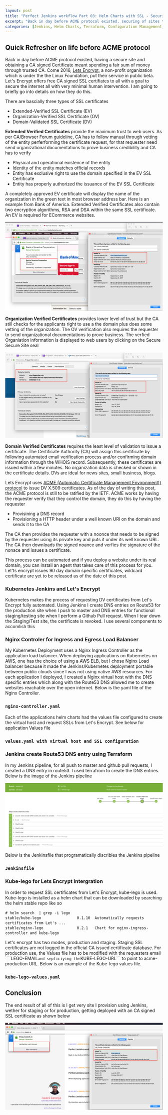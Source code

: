 ```yaml
---
layout: post
title: "Perfect Jenkins workflow Part 03: Helm Charts with SSL - Security for all"
excerpt: "Back in day before ACME protocol existed, securing of sites through obtaining a CA signed Certificate meant spending a fair sum of money through trusted CA..."
categories: [Jenkins, Helm Charts, Terraform, Configuration Management, Security]
---
```


## Quick Refresher on life before ACME protocol

Back in day before ACME protocol existed, having a secure site and obtaining a CA signed Certificate meant spending a fair sum of money through trusted CA. Come 2016, [Lets Encrypt](https://letsencrypt.org/), a non-profit organization which is under the the Linux Foundation, put their service in public beta. Let's Encrypt offers free CA signed SSL certifiates to all with a goal to secure the internet all with very minimal human intervention. I am going to briefly go into details on how they do this. 

There are bascially three types of SSL certificates

- Extended-Verified SSL Certificate (EV)
- Organization-Verified SSL Certificate (OV)
- Domain-Validated SSL Certificate (DV)

**Extended Verified Certificates** provide the maximum trust to web users. As per CA/Browser Forum guideline, CA has to follow manual through vetting of the entity perferforming the certificate request, for that requester need send organizational documentations to prove business credibility and CA has to verify

- Physical and operational existence of the entity
- Identity of the entity matches official records
- Entity has exclusive right to use the domain specified in the EV SSL Certificate
- Entity has properly authorized the issuance of the EV SSL Certificate

A completely approved EV certificate will display the name of the organization in the green text in most browser address bar. Here is an example from Bank of America. Extended Verified Certificates also contain two encryption algorithms, RSA and DSA within the same SSL certificate. An EV is required for ECommerce websites. 

![](https://raw.githubusercontent.com/mugithi/blog-isaack-io-on-k8s/master/app-isaack-io/site/img/bank-of-america.png)

**Organization Verified Certificates** provides lower level of trust but the CA still checks for the applicants right to use a the domain plus does some vetting of the organization. The OV verification also requires the requester to send organizational documentations to prove business. The verfied Organiation information is displayed to web users by clicking on the Secure Secure Site seal

![](https://raw.githubusercontent.com/mugithi/blog-isaack-io-on-k8s/master/app-isaack-io/site/img/the-gardian.png)

**Domain Verified Certificates** requires the least level of validation to issue a certificate. The Certificate Authority (CA) will assign this certificate by following automated email verification process and/or confirming domain information through the WHOIS record. Subsequently, these certificates are issued within a few minutes. No organization data is checked or shown in the certificate details. DVs are ideal for news sites, small business, blogs.

Lets Encrypt uses [ACME (Automatic Certificate Management Environment)) protocol](https://ietf-wg-acme.github.io/acme/draft-ietf-acme-acme.html) to issue DV X.509 certificates. As of the day of writing this post, the ACME protocol is still to be ratified by the IETF. ACME works by having the requester verify that they control the domain, they do this by having the requester

- Provisining a DNS record
- Provisioning a HTTP header under a well known URI on the domain and sends it to the CA

The CA then provides the requester with a noonce that needs to be signed by the requester using its private key and puts it under its well known  URL. The CA then downloads the signed noance and verfies the signature of the nonace and issues a certificate. 

This process can be automated and if you deploy a website under its real domain, you can install an agent that takes care of this process for you. Let'ts encrypt issues 90 day domain specific certificates, wildcard certificate are yet to be released as of the date of this post.

### Kubernetes Jenkins and Let's Encrypt

Kubernetes makes the process of requesting DV certificates from Let's Encrypt fully automated. Using Jenkins I create DNS entries on Route53 for the production site when I push to master and  DNS entries for functional staging/testing site when I perform a Github Pull request. When I tear down the Staging/Test site, the certificate is revoked. I use several components to accomlish this

### Nginx Controler for Ingress and Egress Load Balancer

My Kubernetes Deployment uses a Nginx Ingress Controller as the application load balancer. When deploying applications on Kubernetes on AWS, one has the choice of using a AWS ELB, but I chose Nginx Load balancer because it made the Jenkins/Kubernetes deployment portable between public clouds since I was not using native  AWS resources. For each application I deployed, I created a Nginx virtual host with the DNS specific entries which along with the Route53 DNS allowed me to create websites reachable over the open internet. Below is the yaml file of the Nginx Controller. 


### ```nginx-controller.yaml```

<script src="https://gist.github.com/mugithi/d17fe5aaa34c0de5115cb3e8b061aa43.js"></script>

Each of the applications helm charts had the values file configured to create the virtual host and request SSLs from Let's Encrypt. See below for application Values file

### ```values.yaml with virtual host and SSL configuration```

<script src="https://gist.github.com/mugithi/a7c539858236d400f8a31d9a16ca0a6d.js"></script>


### Jenkins create Route53 DNS entry using Terraform
In my Jenkins pipeline, for all push to master and github pull requests, I created a DNS entry in route53. I used terrafrom to create the DNS entries. Below is the image of the Jenkins pipeline

![](https://raw.githubusercontent.com/mugithi/blog-isaack-io-on-k8s/master/app-isaack-io/site/img/Jenkinspipeline.png)

Below is the Jenkinsfile that programatically discribles the Jenkins pipeline

### ```Jenkinsfile```
<script src="https://gist.github.com/mugithi/ca6688864641304bc12c955683694fe4.js"></script>


### Kube-lego for Lets Encrypt Intergration

In order to request SSL certificates from Let's Encrypt, kube-lego is used. Kube-lego is installed as a helm chart that can be downloaded by searching the helm stable repo like so 

```
# helm search  | grep -i lego
stable/kube-lego              	0.1.10 	Automatically requests certificates from Let's ...
stable/nginx-lego             	0.2.1  	Chart for nginx-ingress-controller and kube-lego

```

Let's encrypt has two modes, production and staging. Staging SSL certificates are not logged in the  official CA issued certificate database. For production use, the Values file has to be modified with the requesters email ````LEGO-EMAIL``` and sepficiying the ```KUBE-LEGO-URL``` to point to acme-production URL. Below is an example of the Kube-lego values file.


### ```kube-lego-values.yaml```

<script src="https://gist.github.com/mugithi/a49decf448454a8e0572f112bafbb519.js"></script>

## Conclusion

The end result of all of this is I get very site I provision using Jenkins, wether for staging or for production, getting deployed with an CA signed SSL certificate as shown below

![](https://raw.githubusercontent.com/mugithi/blog-isaack-io-on-k8s/master/app-isaack-io/site/img/blog-isaack-io.png)

